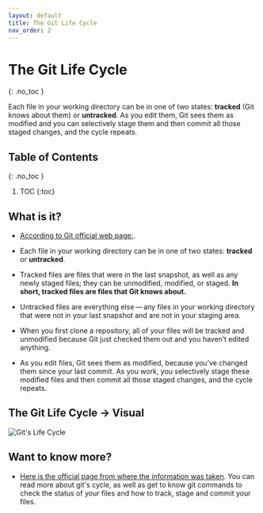 ```yaml
---
layout: default
title: The Git Life Cycle
nav_order: 2
---
```



<!-- prettier-ignore-start -->
# **The Git Life Cycle**
{: .no_toc }

Each file in your working directory can be in one of two states: **tracked** (Git knows about them) or **untracked**. As you edit them, Git sees them as modified and you can selectively stage them and then commit all those staged changes, and the cycle repeats.

## Table of Contents
{: .no_toc }

1. TOC
{:toc}

<!-- prettier-ignore-end -->

## What is it?

- [According to Git official web page:](https://git-scm.com/book/en/v2/Git-Basics-Recording-Changes-to-the-Repository).

- Each file in your working directory can be in one of two states: **tracked** or **untracked**.
- Tracked files are files that were in the last snapshot, as well as any newly staged files; they can be unmodified, modified, or staged. **In short, tracked files are files that Git knows about.**
- Untracked files are everything else — any files in your working directory that were not in your last snapshot and are not in your staging area. 
- When you first clone a repository, all of your files will be tracked and unmodified because Git just checked them out and you haven’t edited anything.

- As you edit files, Git sees them as modified, because you’ve changed them since your last commit. As you work, you selectively stage these modified files and then commit all those staged changes, and the cycle repeats.

## The Git Life Cycle -> Visual 

![Git's Life Cycle](https://git-scm.com/book/en/v2/images/lifecycle.png)

## Want to know more?

- [Here is the official page from where the information was taken](https://git-scm.com/book/en/v2/Git-Basics-Recording-Changes-to-the-Repository). You can read more about git's cycle, as well as get to know git commands to check the status of your files and how to track, stage and commit your files. 


